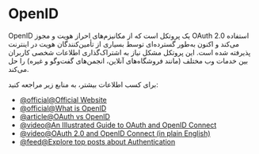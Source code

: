 # OpenID

OpenID یک پروتکل است که از مکانیزم‌های احراز هویت و مجوز OAuth 2.0 استفاده می‌کند و اکنون به‌طور گسترده‌ای توسط بسیاری از تأمین‌کنندگان هویت در اینترنت پذیرفته شده است. این پروتکل مشکل نیاز به اشتراک‌گذاری اطلاعات شخصی کاربران بین خدمات وب مختلف (مانند فروشگاه‌های آنلاین، انجمن‌های گفت‌وگو و غیره) را حل می‌کند.

برای کسب اطلاعات بیشتر، به منابع زیر مراجعه کنید:

- [@official@Official Website](https://openid.net/)
- [@official@What is OpenID](https://openid.net/connect/)
- [@article@OAuth vs OpenID](https://securew2.com/blog/oauth-vs-openid-which-is-better)
- [@video@An Illustrated Guide to OAuth and OpenID Connect](https://www.youtube.com/watch?v=t18YB3xDfXI)
- [@video@OAuth 2.0 and OpenID Connect (in plain English)](https://www.youtube.com/watch?v=996OiexHze0)
- [@feed@Explore top posts about Authentication](https://app.daily.dev/tags/authentication?ref=roadmapsh)
